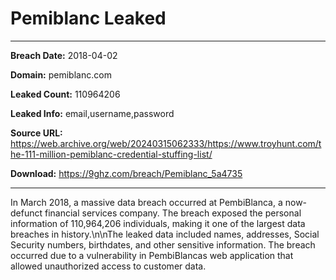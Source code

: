 # Pemiblanc Leaked

------------
**Breach Date:** 2018-04-02

**Domain:** pemiblanc.com

**Leaked Count:** 110964206

**Leaked Info:** email,username,password

**Source URL:** https://web.archive.org/web/20240315062333/https://www.troyhunt.com/the-111-million-pemiblanc-credential-stuffing-list/

**Download:** https://9ghz.com/breach/Pemiblanc_5a4735

------------
In March 2018, a massive data breach occurred at PembiBlanca, a now-defunct financial services company. The breach exposed the personal information of 110,964,206 individuals, making it one of the largest data breaches in history.\n\nThe leaked data included names, addresses, Social Security numbers, birthdates, and other sensitive information. The breach occurred due to a vulnerability in PembiBlancas web application that allowed unauthorized access to customer data.
